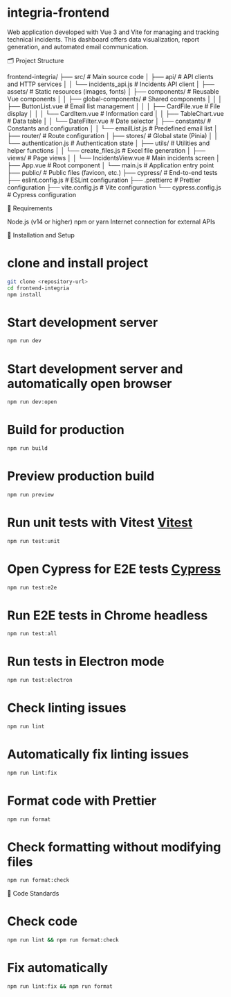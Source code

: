 # integria-frontend

Web application developed with Vue 3 and Vite for managing and tracking technical incidents. This dashboard offers data visualization, report generation, and automated email communication.

🗂️ Project Structure

frontend-integria/
├── src/ # Main source code
│ ├── api/ # API clients and HTTP services
│ │ └── incidents_api.js # Incidents API client
│ ├── assets/ # Static resources (images, fonts)
│ ├── components/ # Reusable Vue components
│ │ ├── global-components/ # Shared components
│ │ │ ├── ButtonList.vue # Email list management
│ │ │ ├── CardFile.vue # File display
│ │ │ └── CardItem.vue # Information card
│ │ ├── TableChart.vue # Data table
│ │ └── DateFilter.vue # Date selector
│ ├── constants/ # Constants and configuration
│ │ └── emailList.js # Predefined email list
│ ├── router/ # Route configuration
│ ├── stores/ # Global state (Pinia)
│ │ └── authentication.js # Authentication state
│ ├── utils/ # Utilities and helper functions
│ │ └── create_files.js # Excel file generation
│ ├── views/ # Page views
│ │ └── IncidentsView.vue # Main incidents screen
│ ├── App.vue # Root component
│ └── main.js # Application entry point
├── public/ # Public files (favicon, etc.)
├── cypress/ # End-to-end tests
├── eslint.config.js # ESLint configuration
├── .prettierrc # Prettier configuration
├── vite.config.js # Vite configuration
└── cypress.config.js # Cypress configuration

🔧 Requirements

Node.js (v14 or higher)
npm or yarn
Internet connection for external APIs

🚀 Installation and Setup

# clone and install project

```sh
git clone <repository-url>
cd frontend-integria
npm install
```

# Start development server

```sh
npm run dev
```

# Start development server and automatically open browser

```sh
npm run dev:open
```

# Build for production

```sh
npm run build
```

# Preview production build

```sh
npm run preview
```

# Run unit tests with Vitest [Vitest](https://vitest.dev/)

```sh
npm run test:unit
```

# Open Cypress for E2E tests [Cypress](https://www.cypress.io/)

```sh
npm run test:e2e
```

# Run E2E tests in Chrome headless

```sh
npm run test:all
```

# Run tests in Electron mode

```sh
npm run test:electron
```

# Check linting issues

```sh
npm run lint
```

# Automatically fix linting issues

```sh
npm run lint:fix
```

# Format code with Prettier

```sh
npm run format
```

# Check formatting without modifying files

```sh
npm run format:check
```

📏 Code Standards

# Check code

```sh
npm run lint && npm run format:check
```

# Fix automatically

```sh
npm run lint:fix && npm run format
```
